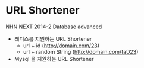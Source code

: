 URL Shortener
====================

NHN NEXT 2014-2 Database advanced

- 레디스를 지원하는 URL Shortener
  - url + id (http://domain.com/23)
  - url + random String (http://domain.com/faD23)
- Mysql 을 지원하는 URL Shortener
